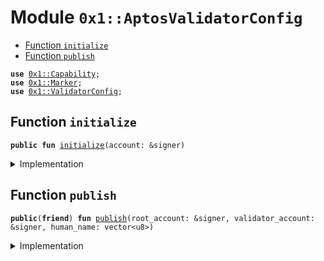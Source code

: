 
<a name="0x1_AptosValidatorConfig"></a>

# Module `0x1::AptosValidatorConfig`



-  [Function `initialize`](#0x1_AptosValidatorConfig_initialize)
-  [Function `publish`](#0x1_AptosValidatorConfig_publish)


<pre><code><b>use</b> <a href="../../../../../../../aptos-framework/releases/artifacts/current/build/MoveStdlib/docs/Capability.md#0x1_Capability">0x1::Capability</a>;
<b>use</b> <a href="Marker.md#0x1_Marker">0x1::Marker</a>;
<b>use</b> <a href="../../../../../../../aptos-framework/releases/artifacts/current/build/DiemCoreFramework/docs/ValidatorConfig.md#0x1_ValidatorConfig">0x1::ValidatorConfig</a>;
</code></pre>



<a name="0x1_AptosValidatorConfig_initialize"></a>

## Function `initialize`



<pre><code><b>public</b> <b>fun</b> <a href="AptosValidatorConfig.md#0x1_AptosValidatorConfig_initialize">initialize</a>(account: &signer)
</code></pre>



<details>
<summary>Implementation</summary>


<pre><code><b>public</b> <b>fun</b> <a href="AptosValidatorConfig.md#0x1_AptosValidatorConfig_initialize">initialize</a>(account: &signer) {
    <a href="../../../../../../../aptos-framework/releases/artifacts/current/build/DiemCoreFramework/docs/ValidatorConfig.md#0x1_ValidatorConfig_initialize">ValidatorConfig::initialize</a>&lt;<a href="Marker.md#0x1_Marker_ChainMarker">Marker::ChainMarker</a>&gt;(account);
}
</code></pre>



</details>

<a name="0x1_AptosValidatorConfig_publish"></a>

## Function `publish`



<pre><code><b>public</b>(<b>friend</b>) <b>fun</b> <a href="AptosValidatorConfig.md#0x1_AptosValidatorConfig_publish">publish</a>(root_account: &signer, validator_account: &signer, human_name: vector&lt;u8&gt;)
</code></pre>



<details>
<summary>Implementation</summary>


<pre><code><b>public</b>(<b>friend</b>) <b>fun</b> <a href="AptosValidatorConfig.md#0x1_AptosValidatorConfig_publish">publish</a>(
    root_account: &signer,
    validator_account: &signer,
    human_name: vector&lt;u8&gt;,
) {
    <a href="../../../../../../../aptos-framework/releases/artifacts/current/build/DiemCoreFramework/docs/ValidatorConfig.md#0x1_ValidatorConfig_publish">ValidatorConfig::publish</a>(
        validator_account,
        human_name,
        <a href="../../../../../../../aptos-framework/releases/artifacts/current/build/MoveStdlib/docs/Capability.md#0x1_Capability_acquire">Capability::acquire</a>(root_account, &<a href="Marker.md#0x1_Marker_get">Marker::get</a>())
    );
}
</code></pre>



</details>
